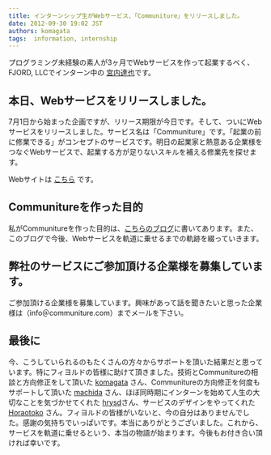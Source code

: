 ```yaml
---
title: インターンシップ生がWebサービス、「Communiture」をリリースしました。
date: 2012-09-30 19:02 JST
authors: komagata
tags:  information, internship
---
```

プログラミング未経験の素人が3ヶ月でWebサービスを作って起業するべく、FJORD, LLCでインターン中の [宮内達也](https://twitter.com/CheerDreams)です。

## 本日、Webサービスをリリースしました。

7月1日から始まった企画ですが、リリース期限が今日です。そして、ついにWebサービスをリリースしました。サービス名は「Communiture」です。「起業の前に修業できる」がコンセプトのサービスです。明日の起業家と熱意ある企業様をつなぐWebサービスで、起業する方が足りないスキルを補える修業先を探せます。

Webサイトは [こちら](http://communiture.com "Communiture") です。

## Communitureを作った目的

私がCommunitureを作った目的は、[こちらのブログ](http://blog.communiture.com/2 "Communitureの目的")に書いてあります。また、このブログで今後、Webサービスを軌道に乗せるまでの軌跡を綴っていきます。  

## 弊社のサービスにご参加頂ける企業様を募集しています。

ご参加頂ける企業様を募集しています。興味があって話を聞きたいと思った企業様は（info＠communiture.com）までメールを下さい。  

## 最後に

今、こうしていられるのもたくさんの方々からサポートを頂いた結果だと思っています。特にフィヨルドの皆様に助けて頂きました。技術とCommunitureの相談と方向修正をして頂いた [komagata](https://twitter.com/komagata) さん、Communitureの方向修正を何度もサポートして頂いた [machida](https://twitter.com/machida) さん、ほぼ同時期にインターンを始めて人生の大切なことを気づかせてくれた [hrysd](https://twitter.com/hrysd)さん、サービスのデザインをやってくれた [Horaotoko](https://twitter.com/Horaotoko) さん。フィヨルドの皆様がいないと、今の自分はありませんでした。感謝の気持ちでいっぱいです。本当にありがとうございました。これから、サービスを軌道に乗せるという、本当の物語が始まります。今後もお付き合い頂ければ幸いです。
